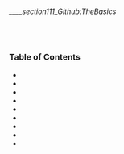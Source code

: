 ###### ____section111_Github:TheBasics

<br>

<!-- Table of Contents -->

### Table of Contents
- [](#)
- [](#)
- [](#)
- [](#)
- [](#)
- [](#)
- [](#)
- [](#)
- [](#)

<br>
<br>

# 